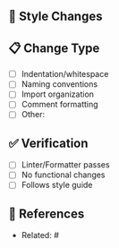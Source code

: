 ## 💎 Style Changes

<!-- Describe formatting or style changes -->

## 📋 Change Type

- [ ] Indentation/whitespace
- [ ] Naming conventions
- [ ] Import organization
- [ ] Comment formatting
- [ ] Other:

## ✅ Verification

- [ ] Linter/Formatter passes
- [ ] No functional changes
- [ ] Follows style guide

## 🔗 References

- Related: #
